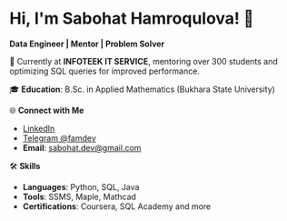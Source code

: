 # Hi, I'm Sabohat Hamroqulova! 👋

**Data Engineer | Mentor | Problem Solver**

🔹 Currently at **INFOTEEK IT SERVICE**, mentoring over 300 students and optimizing SQL queries for improved performance.

🎓 **Education**: B.Sc. in Applied Mathematics (Bukhara State University)

🌐 **Connect with Me**  
- [LinkedIn](https://linkedin.com/in/sabohat-dev)  
- [Telegram @famdev](https://t.me/famdev)  
- **Email**: sabohat.dev@gmail.com  

🛠️ **Skills**  
- **Languages**: Python, SQL, Java  
- **Tools**: SSMS, Maple, Mathcad  
- **Certifications**: Coursera, SQL Academy and more  

